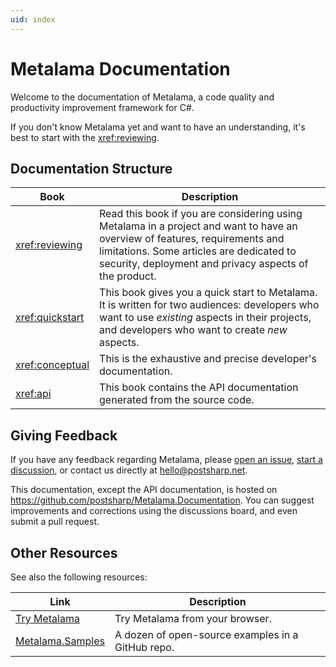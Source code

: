 ```yaml
---
uid: index
---
```


# Metalama Documentation

Welcome to the documentation of Metalama, a code quality and productivity improvement framework for C#.

If you don't know Metalama yet and want to have an understanding, it's best to start with the <xref:reviewing>.

## Documentation Structure

| Book | Description |
|------|-------------|
| <xref:reviewing> | Read this book if you are considering using Metalama in a project and want to have an overview of features, requirements and limitations. Some articles are dedicated to security, deployment and privacy aspects of the product. |
| <xref:quickstart> | This book gives you a quick start to Metalama. It is written for two audiences: developers who want to use _existing_ aspects in their projects, and developers who want to create _new_ aspects. |
| <xref:conceptual> | This is the exhaustive and precise developer's documentation. |
| <xref:api> | This book contains the API documentation generated from the source code. |

## Giving Feedback

If you have any feedback regarding Metalama, please [open an issue](https://github.com/postsharp/Metalama/issues/new),
 [start a discussion](https://github.com/postsharp/Metalama/discussions/new), or contact us directly at hello@postsharp.net.

This documentation, except the API documentation, is hosted on https://github.com/postsharp/Metalama.Documentation. You can suggest improvements and corrections using the discussions board, and even submit a pull request.


## Other Resources

See also the following resources:

| Link                                                              | Description |
|-------------------------------------------------------------------|------------------------
| [Try Metalama](https://try.metalama.net) | Try Metalama from your browser.|
| [Metalama.Samples](https://github.com/postsharp/Metalama.Samples) | A dozen of open-source examples in a GitHub repo. |
